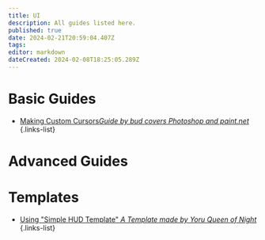 ```yaml
---
title: UI
description: All guides listed here.
published: true
date: 2024-02-21T20:59:04.407Z
tags: 
editor: markdown
dateCreated: 2024-02-08T18:25:05.289Z
---
```



# Basic Guides

- <a href="/specific-guide/ui/custom-cursors">Making Custom Cursors*Guide by bud covers Photoshop and paint.net*</a>
{.links-list}

# Advanced Guides

# Templates

- [Using "Simple HUD Template" *A Template made by Yoru Queen of Night*](/specific-guide/ui/simple-hud-template)
{.links-list}

